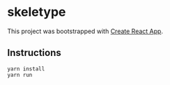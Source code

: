 # skeletype

This project was bootstrapped with [Create React App](https://github.com/facebookincubator/create-react-app).

## Instructions

```
yarn install
yarn run
```
